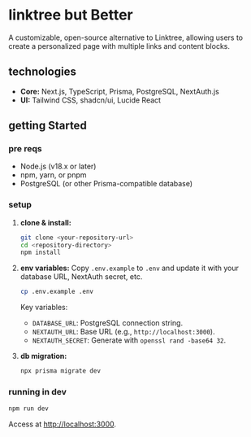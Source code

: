 # linktree but Better

A customizable, open-source alternative to Linktree, allowing users to create a personalized page with multiple links and content blocks.

## technologies

- **Core:** Next.js, TypeScript, Prisma, PostgreSQL, NextAuth.js
- **UI:** Tailwind CSS, shadcn/ui, Lucide React

## getting Started

### pre reqs

- Node.js (v18.x or later)
- npm, yarn, or pnpm
- PostgreSQL (or other Prisma-compatible database)

### setup

1.  **clone & install:**

    ```bash
    git clone <your-repository-url>
    cd <repository-directory>
    npm install
    ```

2.  **env variables:**
    Copy `.env.example` to `.env` and update it with your database URL, NextAuth secret, etc.

    ```bash
    cp .env.example .env
    ```

    Key variables:

    - `DATABASE_URL`: PostgreSQL connection string.
    - `NEXTAUTH_URL`: Base URL (e.g., `http://localhost:3000`).
    - `NEXTAUTH_SECRET`: Generate with `openssl rand -base64 32`.

3.  **db migration:**
    ```bash
    npx prisma migrate dev
    ```

### running in dev

```bash
npm run dev
```

Access at [http://localhost:3000](http://localhost:3000).
